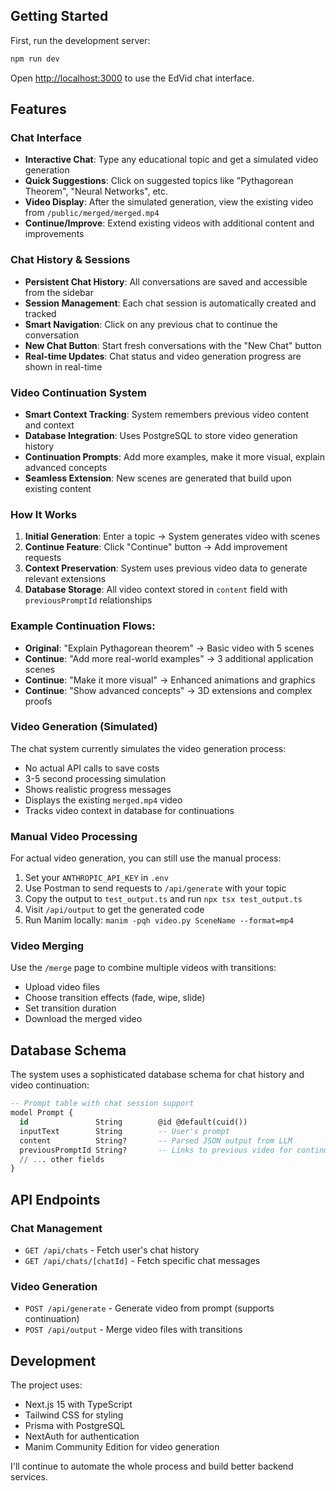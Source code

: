 ## Getting Started

First, run the development server:

```bash
npm run dev
```

Open [http://localhost:3000](http://localhost:3000) to use the EdVid chat interface.

## Features

### Chat Interface
- **Interactive Chat**: Type any educational topic and get a simulated video generation
- **Quick Suggestions**: Click on suggested topics like "Pythagorean Theorem", "Neural Networks", etc.
- **Video Display**: After the simulated generation, view the existing video from `/public/merged/merged.mp4`
- **Continue/Improve**: Extend existing videos with additional content and improvements

### Chat History & Sessions
- **Persistent Chat History**: All conversations are saved and accessible from the sidebar
- **Session Management**: Each chat session is automatically created and tracked
- **Smart Navigation**: Click on any previous chat to continue the conversation
- **New Chat Button**: Start fresh conversations with the "New Chat" button
- **Real-time Updates**: Chat status and video generation progress are shown in real-time

### Video Continuation System
- **Smart Context Tracking**: System remembers previous video content and context
- **Database Integration**: Uses PostgreSQL to store video generation history
- **Continuation Prompts**: Add more examples, make it more visual, explain advanced concepts
- **Seamless Extension**: New scenes are generated that build upon existing content

### How It Works
1. **Initial Generation**: Enter a topic → System generates video with scenes
2. **Continue Feature**: Click "Continue" button → Add improvement requests
3. **Context Preservation**: System uses previous video data to generate relevant extensions
4. **Database Storage**: All video context stored in `content` field with `previousPromptId` relationships

### Example Continuation Flows:
- **Original**: "Explain Pythagorean theorem" → Basic video with 5 scenes
- **Continue**: "Add more real-world examples" → 3 additional application scenes
- **Continue**: "Make it more visual" → Enhanced animations and graphics
- **Continue**: "Show advanced concepts" → 3D extensions and complex proofs

### Video Generation (Simulated)
The chat system currently simulates the video generation process:
- No actual API calls to save costs
- 3-5 second processing simulation
- Shows realistic progress messages
- Displays the existing `merged.mp4` video
- Tracks video context in database for continuations

### Manual Video Processing
For actual video generation, you can still use the manual process:

1. Set your `ANTHROPIC_API_KEY` in `.env`
2. Use Postman to send requests to `/api/generate` with your topic
3. Copy the output to `test_output.ts` and run `npx tsx test_output.ts`
4. Visit `/api/output` to get the generated code
5. Run Manim locally: `manim -pqh video.py SceneName --format=mp4`

### Video Merging
Use the `/merge` page to combine multiple videos with transitions:
- Upload video files
- Choose transition effects (fade, wipe, slide)
- Set transition duration
- Download the merged video

## Database Schema

The system uses a sophisticated database schema for chat history and video continuation:

```sql
-- Prompt table with chat session support
model Prompt {
  id               String        @id @default(cuid())
  inputText        String        -- User's prompt
  content          String?       -- Parsed JSON output from LLM
  previousPromptId String?       -- Links to previous video for continuation
  // ... other fields
}
```

## API Endpoints

### Chat Management
- `GET /api/chats` - Fetch user's chat history
- `GET /api/chats/[chatId]` - Fetch specific chat messages

### Video Generation
- `POST /api/generate` - Generate video from prompt (supports continuation)
- `POST /api/output` - Merge video files with transitions

## Development

The project uses:
- Next.js 15 with TypeScript
- Tailwind CSS for styling
- Prisma with PostgreSQL
- NextAuth for authentication
- Manim Community Edition for video generation

I'll continue to automate the whole process and build better backend services.